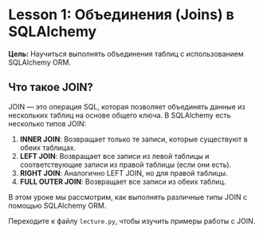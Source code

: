 # Lesson 1: Объединения (Joins) в SQLAlchemy

**Цель:** Научиться выполнять объединения таблиц с использованием SQLAlchemy ORM.

## Что такое JOIN?

JOIN — это операция SQL, которая позволяет объединять данные из нескольких таблиц на основе общего ключа. В SQLAlchemy есть несколько типов JOIN:
1. **INNER JOIN**: Возвращает только те записи, которые существуют в обеих таблицах.
2. **LEFT JOIN**: Возвращает все записи из левой таблицы и соответствующие записи из правой таблицы (если они есть).
3. **RIGHT JOIN**: Аналогично LEFT JOIN, но для правой таблицы.
4. **FULL OUTER JOIN**: Возвращает все записи из обеих таблиц.

В этом уроке мы рассмотрим, как выполнять различные типы JOIN с помощью SQLAlchemy ORM.

Переходите к файлу `lecture.py`, чтобы изучить примеры работы с JOIN.